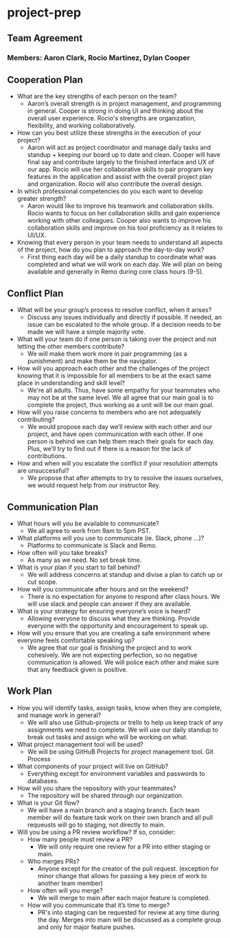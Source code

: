 # project-prep

## Team Agreement

### Members: Aaron Clark, Rocio Martinez, Dylan Cooper

## Cooperation Plan

* What are the key strengths of each person on the team?
   * Aaron’s overall strength is in project management, and programming in general. Cooper is strong in doing UI and thinking about the overall user experience.  Rocio's strengths are organization, flexibility, and working collaboratively.
* How can you best utilize these strengths in the execution of your project?
   * Aaron will act as project coordinator and manage daily tasks and standup + keeping our board up to date and clean.  Cooper will have final say and contribute largely to the finished interface and UX of our app. Rocio will use her collaborative skills to pair program key features in the application and assist with the overall project plan and organization.  Rocio will also contribute the overall design.
* In which professional competencies do you each want to develop greater strength?
   * Aaron would like to improve his teamwork and collaboration skills. Rocio wants to focus on her collaboration skills and gain experience working with other colleagues. Cooper also wants to improve his collaboration skills and improve on his tool proficiency as it relates to UI/UX.
* Knowing that every person in your team needs to understand all aspects of the project, how do you plan to approach the day-to-day work?
   * First thing each day will be a daily standup to coordinate what was completed and what we will work on each day. We will plan on being available and generally in Remo during core class hours (9-5).

## Conflict Plan
* What will be your group’s process to resolve conflict, when it arises? 
   * Discuss any issues individually and directly if possible. If needed, an issue can be escalated to the whole group.  If a decision needs to be made we will have a simple majority vote.
* What will your team do if one person is taking over the project and not letting the other members contribute?
   * We will make them work more in pair programming (as a punishment) and make them be the navigator.
* How will you approach each other and the challenges of the project knowing that it is impossible for all members to be at the exact same place in understanding and skill level?
   * We're all adults. Thus, have some empathy for your teammates who may not be at the same level. We all agree that our main goal is to complete the project, thus working as a unit will be our main goal.
* How will you raise concerns to members who are not adequately contributing?
   * We would propose each day we’ll review with each other and our project, and have open communication with each other. If one person is behind we can help them reach their goals for each day. Plus, we’ll try to find out if there is a reason for the lack of contributions.
* How and when will you escalate the conflict if your resolution attempts are unsuccessful?
   * We propose that after attempts to try to resolve the issues ourselves, we would request help from our instructor Rey.

## Communication Plan

* What hours will you be available to communicate?
   * We all agree to work from 9am to 5pm PST.
* What platforms will you use to communicate (ie. Slack, phone …)?
   * Platforms to communicate is Slack and Remo.
* How often will you take breaks?
   * As many as we need. No set break time.
* What is your plan if you start to fall behind?
   * We will address concerns at standup and divise a plan to catch up or cut scope.
* How will you communicate after hours and on the weekend?
   * There is no expectation for anyone to respond after class hours. We will use slack and people can answer if they are available.
* What is your strategy for ensuring everyone’s voice is heard?
   * Allowing everyone to discuss what they are thinking.  Provide everyone with the opportunity and encouragement to speak up.
* How will you ensure that you are creating a safe environment where everyone feels comfortable speaking up?
   * We agree that our goal is finishing the project and to work cohesively. We are not expecting perfection, so no negative communication is allowed. We will police each other and make sure that any feedback given is positive.

## Work Plan

* How you will identify tasks, assign tasks, know when they are complete, and manage work in general?
   * We will also use Github-projects or trello to help us keep track of any assignments we need to complete.  We will use our daily standup to break out tasks and assign who will be working on what.
* What project management tool will be used?
   * We will be using GitHuB Projects for project management tool.
Git Process
* What components of your project will live on GitHub?
   * Everything except for environment variables and passwords to databases.
* How will you share the repository with your teammates?
   *  The repository will be shared through our organization.
* What is your Git flow?
   * We will have a main branch and a staging branch.  Each team member will do feature task work on their own branch and all pull requeusts will go to staging, not directly to main.
* Will you be using a PR review workflow? If so, consider:
   * How many people must review a PR?
      * We will only require one review for a PR into either staging or main.
   * Who merges PRs?
      * Anyone except for the creator of the pull request. (exception for minor change that allows for passing a key piece of work to another team member)
   * How often will you merge?
      * We will merge to main after each major feature is completed.
   * How will you communicate that it’s time to merge?
      * PR's into staging can be requested for review at any time during the day.  Merges into main will be discussed as a complete group and only for major feature pushes.